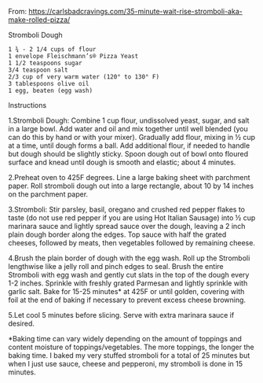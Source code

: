 From: https://carlsbadcravings.com/35-minute-wait-rise-stromboli-aka-make-rolled-pizza/

Stromboli Dough

    1 ¾ - 2 1/4 cups of flour
    1 envelope Fleischmann’s® Pizza Yeast
    1 1/2 teaspoons sugar
    3/4 teaspoon salt
    2/3 cup of very warm water (120° to 130° F)
    3 tablespoons olive oil
    1 egg, beaten (egg wash)
    
Instructions

1.Stromboli Dough: Combine 1 cup flour, undissolved yeast, sugar, and salt in a large bowl. Add water and oil and mix together until well blended (you can do this by hand or with your mixer). Gradually add flour, mixing in ½ cup at a time, until dough forms a ball. Add additional flour, if needed to handle but dough should be slightly sticky. Spoon dough out of bowl onto floured surface and knead until dough is smooth and elastic; about 4 minutes.

2.Preheat oven to 425F degrees. Line a large baking sheet with parchment paper. Roll stromboli dough out into a large rectangle, about 10 by 14 inches on the parchment paper.

3.Stromboli: Stir parsley, basil, oregano and crushed red pepper flakes to taste (do not use red pepper if you are using Hot Italian Sausage) into ½ cup marinara sauce and lightly spread sauce over the dough, leaving a 2 inch plain dough border along the edges. Top sauce with half the grated cheeses, followed by meats, then vegetables followed by remaining cheese.

4.Brush the plain border of dough with the egg wash. Roll up the Stromboli lengthwise like a jelly roll and pinch edges to seal. Brush the entire Stromboli with egg wash and gently cut slats in the top of the dough every 1-2 inches. Sprinkle with freshly grated Parmesan and lightly sprinkle with garlic salt. Bake for 15-25 minutes* at 425F or until golden, covering with foil at the end of baking if necessary to prevent excess cheese browning.

5.Let cool 5 minutes before slicing. Serve with extra marinara sauce if desired.

*Baking time can vary widely depending on the amount of toppings and content moisture of toppings/vegetables. The more toppings, the longer the baking time. I baked my very stuffed stromboli for a total of 25 minutes but when I just use sauce, cheese and pepperoni, my stromboli is done in 15 minutes.
